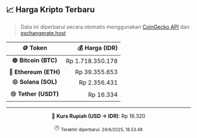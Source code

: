 

<!-- HARGA_KRIPTO -->
## 📈 Harga Kripto Terbaru

> Data ini diperbarui secara otomatis menggunakan [CoinGecko API](https://www.coingecko.com/) dan [exchangerate.host](https://exchangerate.host/)

<div align="center">

| 🪙 Token | 💰 Harga (IDR) |
|:------:|---------------:|
| 🟠 **Bitcoin (BTC)**   | Rp 1.718.350.178 |
| 🔵 **Ethereum (ETH)**  | Rp 39.355.653 |
| 🟣 **Solana (SOL)**    | Rp 2.356.431 |
| 🟢 **Tether (USDT)**   | Rp 16.334 |

---

💱 **Kurs Rupiah (USD → IDR)**: Rp 16.320

🕒 <sub>Terakhir diperbarui: 24/6/2025, 18.53.48</sub>

</div>
<!-- /HARGA_KRIPTO -->